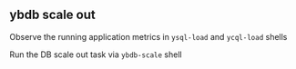 ## ybdb scale out

Observe the running application metrics in `ysql-load` and `ycql-load` shells

Run the DB scale out task via `ybdb-scale` shell